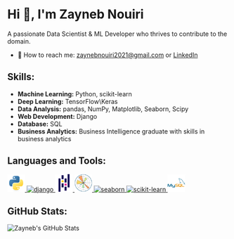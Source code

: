 # Hi 👋, I'm Zayneb Nouiri

A passionate Data Scientist & ML Developer who thrives to contribute to the domain.
- 📧 How to reach me: [zaynebnouiri2021@gmail.com](mailto:zaynebnouiri2021@gmail.com) or [LinkedIn](https://linkedin.com/in/zeineb-nouiri)

## Skills:
- **Machine Learning:** Python, scikit-learn
- **Deep Learning:** TensorFlow\Keras
- **Data Analysis:** pandas, NumPy, Matplotlib, Seaborn, Scipy
- **Web Development:** Django
- **Database:** SQL
- **Business Analytics:** Business Intelligence graduate with skills in business analytics

## Languages and Tools:
<p align="left">
<a href="https://www.python.org/" target="_blank"> <img src="https://raw.githubusercontent.com/devicons/devicon/master/icons/python/python-original.svg" alt="python" width="40" height="40"/> </a>
<a href="https://www.djangoproject.com/" target="_blank"> <img src="https://cdn.worldvectorlogo.com/logos/django.svg" alt="django" width="40" height="40"/> </a>
<a href="https://pandas.pydata.org/" target="_blank"> <img src="https://raw.githubusercontent.com/devicons/devicon/master/icons/pandas/pandas-original.svg" alt="pandas" width="40" height="40"/> </a>
<a href="https://matplotlib.org/" target="_blank"> <img src="https://raw.githubusercontent.com/devicons/devicon/master/icons/matplotlib/matplotlib-original.svg" alt="matplotlib" width="40" height="40"/> </a>
<a href="https://seaborn.pydata.org/" target="_blank"> <img src="https://seaborn.pydata.org/_images/logo-mark-lightbg.svg" alt="seaborn" width="40" height="40"/> </a>
<a href="https://scikit-learn.org/" target="_blank"> <img src="https://raw.githubusercontent.com/scikit-learn/scikit-learn/main/doc/logos/scikit-learn-logo.png" alt="scikit-learn" width="40" height="40"/> </a>
<a href="https://www.mysql.com/" target="_blank"> <img src="https://raw.githubusercontent.com/devicons/devicon/master/icons/mysql/mysql-original-wordmark.svg" alt="mysql" width="40" height="40"/> </a>
<!-- Add more languages and tools here -->
</p>

## GitHub Stats:
![Zayneb's GitHub Stats](https://github-readme-stats.vercel.app/api?username=zayneb-n&show_icons=true)
